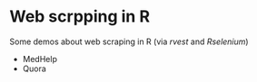 # Web scrpping in R
Some demos about web scraping in R (via *rvest* and *Rselenium*)

* MedHelp
* Quora
